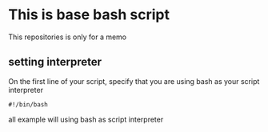 # This is base bash script
This repositories is only for a memo
## setting interpreter

On the first line of your script, specify that you are using bash as your script interpreter
```
#!/bin/bash
```
all example will using bash as script interpreter
